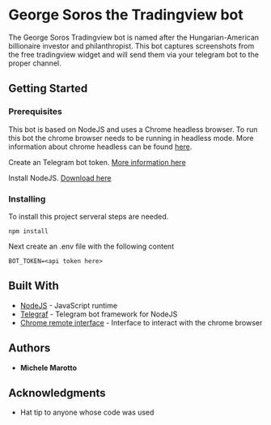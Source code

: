 # George Soros the Tradingview bot

The George Soros Tradingview bot is named after the Hungarian-American billionaire investor and philanthropist. This bot captures screenshots from the free tradingview widget and will send them via your telegram bot to the proper channel.

## Getting Started

### Prerequisites

This bot is based on NodeJS and uses a Chrome headless browser. To run this bot the chrome browser needs to be running in headless mode. More information about chrome headless can be found [here](https://developers.google.com/web/updates/2017/04/headless-chrome).

Create an Telegram bot token. [More information here](https://core.telegram.org/bots)

Install NodeJS. [Download here](https://nodejs.org/en/)


### Installing
To install this project serveral steps are needed. 

```
npm install
```

Next create an .env file with the following content

```
BOT_TOKEN=<api token here>
```

## Built With

* [NodeJS](https://nodejs.org/en/) - JavaScript runtime
* [Telegraf](https://telegraf.js.org/#/) - Telegram bot framework for NodeJS
* [Chrome remote interface](https://github.com/cyrus-and/chrome-remote-interface) - Interface to interact with the chrome browser

## Authors

* **Michele Marotto**

## Acknowledgments

* Hat tip to anyone whose code was used
